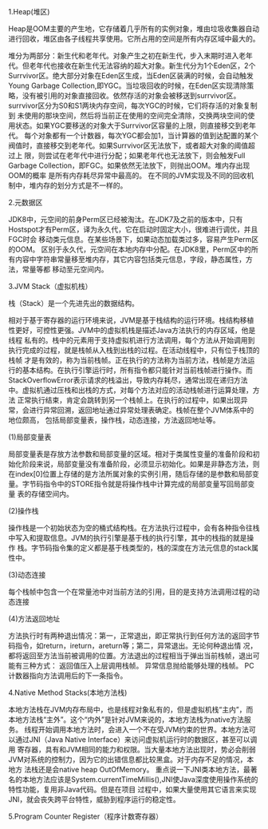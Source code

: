 1.Heap(堆区)

Heap是OOM主要的产生地，它存储着几乎所有的实例对象，堆由垃圾收集器自动进行回收，堆区由各子线程共享使用。它所占用的空间是所有内存区域中最大的。

堆分为两部分：新生代和老年代。对象产生之初在新生代，步入末期时进入老年代。但老年代也接收在新生代无法容纳的超大对象。新生代分为1个Eden区，2个
Surrvivor区。绝大部分对象在Eden区生成，当Eden区装满的时候，会自动触发Young Garbage Collection,即YGC。当垃圾回收的时候，在Eden区实现清除策
略，没有被引用的对象直接回收。依然存活的对象会被移送到surrvivor区。surrvivor区分为S0和S1两块内存空间，每次YGC的时候，它们将存活的对象复制到
未使用的那块空间，然后将当前正在使用的空间完全清除，交换两块空间的使用状态。如果YGC要移送的对象大于Surrvivor区容量的上限，则直接移交到老年代。
每个对象都有一个计数器，每次YGC都会加1，当计算器的值到达配置的某个阀值时，直接移交到老年代。如果Surrvivor区无法放下，或者超大对象的阈值超过上
限，则尝试在老年代中进行分配；如果老年代也无法放下，则会触发Full Garbage Collection，即FGC。如果依然无法放下，则抛出OOM。堆内存出现OOM的概率
是所有内存耗尽异常中最高的。
在不同的JVM实现及不同的回收机制中，堆内存的划分方式是不一样的。

2.元数据区

JDK8中，元空间的前身Perm区已经被淘汰。在JDK7及之前的版本中，只有Hostspot才有Perm区，译为永久代，它在启动时固定大小，很难进行调优，并且FGC时会
移动类元信息。在某些场景下，如果动态加载类过多，容易产生Perm区的OOM。
区别于永久代，元空间在本地内存中分配。在JDK8里，Perm区中的所有内容中字符串常量移至堆内存，其它内容包括类元信息，字段，静态属性，方法，常量等都
移动至元空间内。

3.JVM Stack（虚拟机栈）

栈（Stack）是一个先进先出的数据结构。

相对于基于寄存器的运行环境来说，JVM是基于栈结构的运行环境。栈结构移植性更好，可控性更强。JVM中的虚拟机栈是描述Java方法执行的内存区域，他是线程
私有的。栈中的元素用于支持虚拟机进行方法调用，每个方法从开始调用到执行完成的过程，就是栈帧从入栈到出栈的过程。在活动线程中，只有位于栈顶的栈帧
才是有效的，称为当前栈帧。正在执行的方法称为当前方法，栈帧是方法运行的基本结构。在执行引擎运行时，所有指令都只能针对当前栈帧进行操作。而StackOverflowError表示请求的栈溢出，导致内存耗尽，通常出现在递归方法中。虚拟机通过压栈和出栈的方式，对每个方法对应的活动栈帧进行运算处理，方法
正常执行结束，肯定会跳转到另一个栈帧上。在执行的过程中，如果出现异常，会进行异常回溯，返回地址通过异常处理表确定。栈帧在整个JVM体系中的地位颇高，
包括局部变量表，操作栈，动态连接，方法返回地址等。

(1)局部变量表

局部变量表是存放方法参数和局部变量的区域。相对于类属性变量的准备阶段和初始化阶段来说，局部变量没有准备阶段，必须显示初始化。如果是非静态方法，则
在index[0]位置上存储的是方法所属对象的实例引用，随后存储的是参数和局部变量。字节码指令中的STORE指令就是将操作栈中计算完成的局部变量写回局部变量
表的存储空间内。

(2)操作栈

操作栈是一个初始状态为空的桶式结构栈。在方法执行过程中，会有各种指令往栈中写入和提取信息。JVM的执行引擎是基于栈的执行引擎，其中的栈指的就是操作
栈。字节码指令集的定义都是基于栈类型的，栈的深度在方法元信息的stack属性中。

(3)动态连接

每个栈帧中包含一个在常量池中对当前方法的引用，目的是支持方法调用过程的动态连接

(4)方法返回地址

方法执行时有两种退出情况：第一，正常退出，即正常执行到任何方法的返回字节码指令，如return，ireturn，areturn等；第二，异常退出。无论何种退出情
况，都将返回至方法当前被调用的位置。方法退出的过程相当于弹出当前栈帧，退出可能有三种方式：
    返回值压入上层调用栈帧。
    异常信息抛给能够处理的栈帧。
    PC计数器指向方法调用后的下一条指令。
    
4.Native Method Stacks(本地方法栈)

本地方法栈在JVM内存布局中，也是线程对象私有的，但是虚拟机栈“主内”，而本地方法栈“主外”。这个“内外”是针对JVM来说的，本地方法栈为native方法服务。
线程开始调用本地方法时，会进入一个不在受JVM约束的世界。本地方法可以通过JNI（Java Native Interface）来访问虚拟机运行时的数据区，甚至可以调用
寄存器，具有和JVM相同的能力和权限。当大量本地方法出现时，势必会削弱JVM对系统的控制力，因为它的出错信息都比较黑盒。对于内存不足的情况，本地方
法栈还是会native heap OutOfMemory。
重点说一下JNI类本地方法，最著名的本地方法应该是System.currentTimeMillis(),JNI使Java深度使用操作系统的特性功能，复用非Java代码。但是在项目
过程中，如果大量使用其它语言来实现JNI，就会丧失跨平台特性，威胁到程序运行的稳定性。

5.Program Counter Register（程序计数寄存器）



